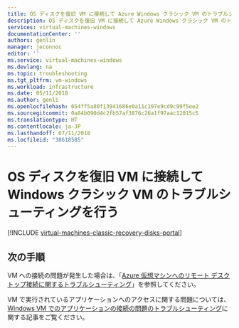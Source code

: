```yaml
---
title: OS ディスクを復旧 VM に接続して Azure Windows クラシック VM のトラブルシューティングを行う | Microsoft Docs
description: OS ディスクを復旧 VM に接続して Azure Windows クラシック VM のトラブルシューティングを行う方法を説明します
services: virtual-machines-windows
documentationCenter: ''
authors: genlin
manager: jeconnoc
editor: ''
ms.service: virtual-machines-windows
ms.devlang: na
ms.topic: troubleshooting
ms.tgt_pltfrm: vm-windows
ms.workload: infrastructure
ms.date: 05/11/2018
ms.author: genli
ms.openlocfilehash: 654ff5a80f13941686e0a11c197e9cd9c99f5ee2
ms.sourcegitcommit: 0a84b090d4c2fb57af3876c26a1f97aac12015c5
ms.translationtype: HT
ms.contentlocale: ja-JP
ms.lasthandoff: 07/11/2018
ms.locfileid: "38618585"
---
```

# <a name="troubleshoot-a-windows-classic-vm-by-attaching-the-os-disk-to-a-recovery-vm"></a>OS ディスクを復旧 VM に接続して Windows クラシック VM のトラブルシューティングを行う

[!INCLUDE [virtual-machines-classic-recovery-disks-portal](../../../../includes/virtual-machines-classic-recovery-disks-portal.md)]

## <a name="next-steps"></a>次の手順
VM への接続の問題が発生した場合は、「[Azure 仮想マシンへのリモート デスクトップ接続に関するトラブルシューティング](../troubleshoot-rdp-connection.md)」を参照してください。 

VM で実行されているアプリケーションへのアクセスに関する問題については、[Windows VM でのアプリケーションの接続の問題のトラブルシューティング](../troubleshoot-app-connection.md)に関する記事をご覧ください。
